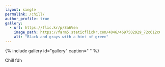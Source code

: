 ```yaml
---
layout: single
permalink: /chill/
author_profile: true
gallery:
  - url: https://flic.kr/p/8a6Ven
    image_path: https://farm5.staticflickr.com/4046/4697502929_72c612c636_q.jpg
    alt: "Black and grays with a hint of green"
---  
```


{% include gallery id="gallery" caption=" " %}

Chill
fdh